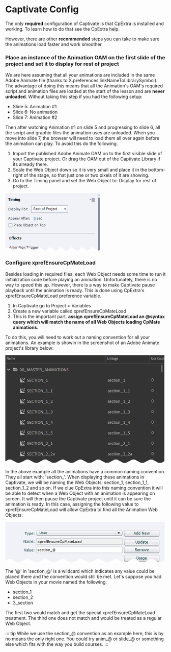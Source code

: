 # Captivate Config
The only **required** configuration of Captivate is that CpExtra is installed and working. To learn how to do that see the CpExtra help.

However, there are other **recommended** steps you can take to make sure the animations load faster and work smoother.

### Place an instance of the Animation OAM on the first slide of the project and set it to display for rest of project
We are here assuming that all your animations are included in the same Adobe Animate file (thanks to X.preferences.linkNameToLibrarySymbol).
The advantage of doing this means that all the Animation's OAM's required script and animation files are loaded at the start of the lesson and are **never unloaded**.
Without taking this step if you had the following setup:

- Slide 5: Animation #1
- Slide 6: No animation
- Slide 7: Animation #2
 
 Then after watching Animation #1 on slide 5 and progressing to slide 6, all the script and graphic files the animation uses are unloaded. When you move into slide 7, the browser will need to load them all over again before the animation can play.
 To avoid this do the following.

1. Import the published Adobe Animate OAM on to the first visible slide of your Captivate project. Or drag the OAM out of the Captivate Library if its already there.
2. Scale the Web Object down so it is very small and place it in the bottom-right of the stage, so that just one or two pixels of it are showing.
3. Go to the Timing panel and set the Web Object to: Display for rest of project.

![Display For Rest Of Project option inside of Captivate](./img/cp-config_display-for-project.png)

### Configure xprefEnsureCpMateLoad
Besides loading in required files, each Web Object needs some time to run it initialization code before playing an animation. Unfortunately, there is no way to speed this up. However, there is a way to make Captivate pause playback until the animation is ready.
This is done using CpExtra's xprefEnsureCpMateLoad preference variable.
1. In Captivate go to Project > Variables
2. Create a new variable called xprefEnsureCpMateLoad
3. This is the important part. **assign xprefEnsureCpMateLoad an @syntax query which will match the name of all Web Objects loading CpMate animations.** 

To do this, you will need to work out a naming convention for all your animations. An example is showin in the screenshot of an Adobe Animate project's library below:

![Screenshot of Adobe Animate library with multiple animations, all of whose linkage name starts with 'section'](./img/cp-config_naming-convention.png)

In the above example all the animations have a common naming convention. They all start with: 'section\_'. When displaying these animations in Captivate, we will be naming the Web Objects: section\_1, section\_1\_1, section\_1\_2 and so on. If we clue CpExtra into this naming convention it will be able to detect when a Web Object with an animation is appearing on screen. It will then pause the Captivate project until it can be sure the animation is ready.
In this case, assigning the following value to xprefEnsureCpMateLoad will allow CpExtra to find all the Animation Web Objects:

![Assigning section\_@ to xprefEnsureCpMateLoad](./img/cp-config_pref-variable-value.png)

The '@' in 'section\_@' is a wildcard which indicates any value could be placed there and the convention would still be met.
Let's suppose you had Web Objects in your movie named the following:

- section\_1
- section\_2
- 3\_section

The first two would match and get the special xprefEnsureCpMateLoad treatment. The third one does not match and would be treated as a regular Web Object.

::: tip
While we use the section\_@ convention as an example here, this is by no means the only right one. You could try anim\_@ or slide\_@ or something else which fits with the way you build courses.
:::

